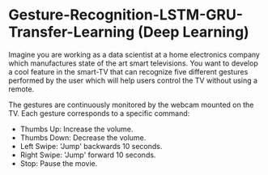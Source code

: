 # Gesture-Recognition-LSTM-GRU-Transfer-Learning (Deep Learning)
Imagine you are working as a data scientist at a home electronics company which manufactures state of the art smart televisions. You want to develop a cool feature in the smart-TV that can recognize five different gestures performed by the user which will help users control the TV without using a remote.

The gestures are continuously monitored by the webcam mounted on the TV. Each gesture corresponds to a specific command:

- Thumbs Up: Increase the volume.
- Thumbs Down: Decrease the volume.
- Left Swipe: 'Jump' backwards 10 seconds.
- Right Swipe: 'Jump' forward 10 seconds.
- Stop: Pause the movie.
